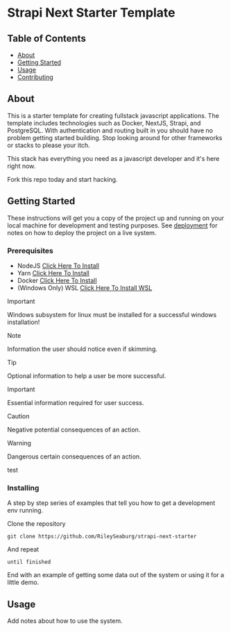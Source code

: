 # Strapi Next Starter Template
## Table of Contents

- [About](#about)
- [Getting Started](#getting_started)
- [Usage](#usage)
- [Contributing](./CONTRIBUTING.md)

## About <a name = "about"></a>

This is a starter template for creating fullstack javascript applications. 
The template includes technologies such as Docker, NextJS, Strapi, and PostgreSQL.
With authentication and routing built in you should have no problem getting started building.
Stop looking around for other frameworks or stacks to please your itch. 

This stack has everything you need as a javascript developer and it's here right now. 

Fork this repo today and start hacking. 

## Getting Started <a name = "getting_started"></a>

These instructions will get you a copy of the project up and running on your local machine for development and testing purposes. See [deployment](#deployment) for notes on how to deploy the project on a live system.

### Prerequisites

 - NodeJS [Click Here To Install](https://nodejs.org/en/download/)
 - Yarn   [Click Here To Install](https://classic.yarnpkg.com/en/docs/install/)
 - Docker [Click Here To Install](https://docs.docker.com/engine/install/) 
 - (Windows Only) WSL [Click Here To Install WSL](https://docs.microsoft.com/en-us/windows/wsl/install-win10)
> [!IMPORTANT] 
> Windows subsystem for linux must be installed for a successful windows installation! 

> [!NOTE]
> Information the user should notice even if skimming.

> [!TIP]
> Optional information to help a user be more successful.

> [!IMPORTANT]
> Essential information required for user success.

> [!CAUTION]
> Negative potential consequences of an action.

> [!WARNING]
> Dangerous certain consequences of an action.


test
### Installing

A step by step series of examples that tell you how to get a development env running.

Clone the repository

```
git clone https://github.com/RileySeaburg/strapi-next-starter
```

And repeat

```
until finished
```

End with an example of getting some data out of the system or using it for a little demo.

## Usage <a name = "usage"></a>

Add notes about how to use the system.
